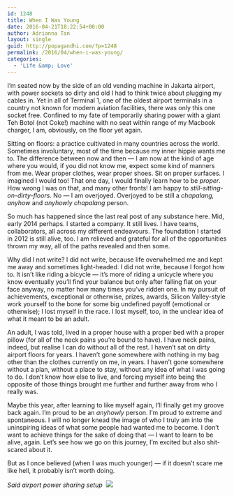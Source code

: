 ```yaml
---
id: 1248
title: When I Was Young
date: 2016-04-21T18:22:54+00:00
author: Adrianna Tan
layout: single
guid: http://popagandhi.com/?p=1248
permalink: /2016/04/when-i-was-young/
categories:
  - 'Life &amp; Love'
---
```

I&#8217;m seated now by the side of an old vending machine in Jakarta airport, with power sockets so dirty and old I had to think twice about plugging my cables in. Yet in all of Terminal 1, one of the oldest airport terminals in a country not known for modern aviation facilities, there was only this one socket free. Confined to my fate of temporarily sharing power with a giant Teh Botol (not Coke!) machine with no seat within range of my Macbook charger, I am, obviously, on the floor yet again.

Sitting on floors: a practice cultivated in many countries across the world. Sometimes involuntary, most of the time because my inner hippie wants me to. The difference between now and then — I am now at the kind of age where you would, if you did not know me, expect some kind of manners from me. Wear proper clothes, wear proper shoes. Sit on proper surfaces. I imagined I would too! That one day, I would finally learn how to be _proper_. How wrong I was on that, and many other fronts! I am happy to _still-sitting-on-dirty-floors_. No — I am overjoyed. Overjoyed to be still a _chapalang, anyhow_ and _anyhowly chapalang_ person.

So much has happened since the last real post of any substance here. Mid, early 2014 perhaps. I started a company. It still lives. I have teams, collaborators, all across my different endeavours. The foundation I started in 2012 is still alive, too. I am relieved and grateful for all of the opportunities thrown my way, all of the paths revealed and then some.

Why did I not write? I did not write, because life overwhelmed me and kept me away and sometimes light-headed. I did not write, because I forgot how to. It isn&#8217;t like riding a bicycle — it&#8217;s more of riding a unicycle where you know eventually you&#8217;ll find your balance but only after falling flat on your face anyway, no matter how many times you&#8217;ve ridden one. In my pursuit of achievements, exceptional or otherwise, prizes, awards, Silicon Valley-style work yourself to the bone for some big undefined payoff (emotional or otherwise); I lost myself in the race. I lost myself, too, in the unclear idea of what it meant to be an adult.

An adult, I was told, lived in a proper house with a proper bed with a proper pillow (for all of the neck pains you&#8217;re bound to have). I have neck pains, indeed, but realise I can do without all of the rest. I haven&#8217;t sat on dirty airport floors for years. I haven&#8217;t gone somewhere with nothing in my bag other than the clothes currently on me, in years. I haven&#8217;t gone somewhere without a plan, without a place to stay, without any idea of what i was going to do. I don&#8217;t know how else to live, and forcing myself into being the opposite of those things brought me further and further away from who I really was.

Maybe this year, after learning to like myself again, I&#8217;ll finally get my groove back again. I&#8217;m proud to be an _anyhowly_ person. I&#8217;m proud to extreme and spontaneous. I will no longer knead the image of who I truly am into the uninspiring ideas of what some people had wanted me to become. I don&#8217;t want to achieve things for the sake of doing that — I want to learn to be alive, again. Let&#8217;s see how we go on this journey, I&#8217;m excited but also shit-scared about it.

But as I once believed (when I was much younger) — if it doesn&#8217;t scare me like hell, it probably isn&#8217;t worth doing.

_Said airport power sharing setup&nbsp;_&nbsp;[![](http://popagandhi.com/wp-content/uploads/2016/04/img_1941.jpg)](http://popagandhi.com/wp-content/uploads/2016/04/img_1941.jpg)&nbsp;
